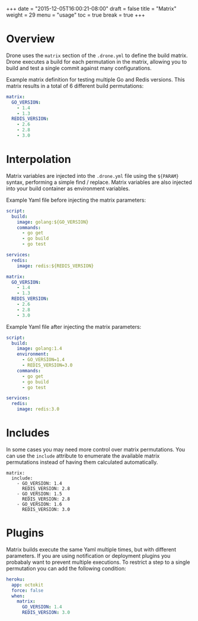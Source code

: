 +++
date = "2015-12-05T16:00:21-08:00"
draft = false
title = "Matrix"
weight = 29
menu = "usage"
toc = true
break = true
+++

# Overview

Drone uses the `matrix` section of the `.drone.yml` to define the build matrix. Drone executes a build for each permutation in the matrix, allowing you to build and test a single commit against many configurations.

Example matrix definition for testing multiple Go and Redis versions. This matrix results in a total of 6 different build permutations:

```yaml
matrix:
  GO_VERSION:
    - 1.4
    - 1.3
  REDIS_VERSION:
    - 2.6
    - 2.8
    - 3.0
```

# Interpolation

Matrix variables are injected into the `.drone.yml` file using the `${PARAM}` syntax, performing a simple find / replace. Matrix variables are also injected into your build container as environment variables.

Example Yaml file before injecting the matrix parameters:

```yaml
script:
  build:
    image: golang:${GO_VERSION}
    commands:
      - go get
      - go build
      - go test

services:
  redis:
    image: redis:${REDIS_VERSION}

matrix:
  GO_VERSION:
    - 1.4
    - 1.3
  REDIS_VERSION:
    - 2.6
    - 2.8
    - 3.0
```

Example Yaml file after injecting the matrix parameters:

```yaml
script:
  build:
    image: golang:1.4
    environment:
      - GO_VERSION=1.4
      - REDIS_VERSION=3.0
    commands:
      - go get
      - go build
      - go test

services:
  redis:
    image: redis:3.0
```

# Includes

In some cases you may need more control over matrix permutations. You can use the `include` attribute to enumerate the available matrix permutations instead of having them calculated automatically.

```
matrix:
  include:
    - GO_VERSION: 1.4
      REDIS_VERSION: 2.8
    - GO_VERSION: 1.5
      REDIS_VERSION: 2.8
    - GO_VERSION: 1.6
      REDIS_VERSION: 3.0
```

# Plugins

Matrix builds execute the same Yaml multiple times, but with different parameters. If you are using notification or deployment plugins you probabaly want to prevent multiple executions. To restrict a step to a single permutation you can add the following condition:

```yaml
heroku:
  app: octokit
  force: false
  when:
    matrix:
      GO_VERSION: 1.4
      REDIS_VERSION: 3.0
```
